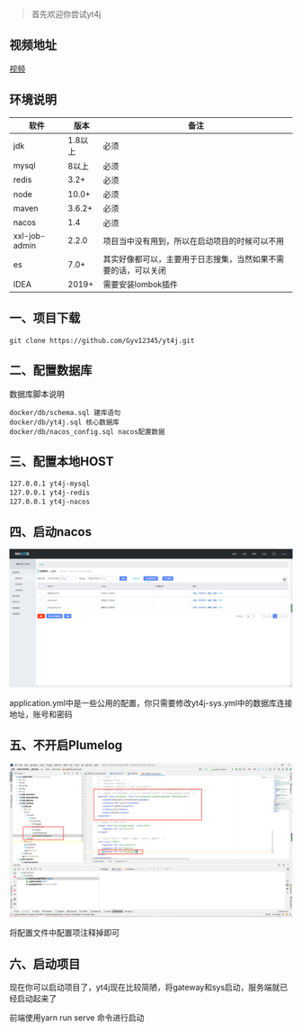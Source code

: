 
> 首先欢迎你尝试yt4j

## 视频地址

[视频](https://www.bilibili.com/video/BV1J64y1U7r2/)

## 环境说明

| 软件          | 版本    | 备注                                                         |
| ------------- | ------- | ------------------------------------------------------------ |
| jdk           | 1.8以上 | 必须                                                         |
| mysql         | 8以上   | 必须                                                         |
| redis         | 3.2+    | 必须                                                         |
| node          | 10.0+   | 必须                                                         |
| maven         | 3.6.2+  | 必须                                                         |
| nacos         | 1.4     | 必须                                                         |
| xxl-job-admin | 2.2.0   | 项目当中没有用到，所以在启动项目的时候可以不用               |
| es            | 7.0+    | 其实好像都可以，主要用于日志搜集，当然如果不需要的话，可以关闭 |
| IDEA          | 2019+   | 需要安装lombok插件                                           |

## 一、项目下载

~~~shell
git clone https://github.com/Gyv12345/yt4j.git
~~~

## 二、配置数据库

数据库脚本说明

~~~shell
docker/db/schema.sql 建库语句
docker/db/yt4j.sql 核心数据库
docker/db/nacos_config.sql nacos配置数据
~~~

## 三、配置本地HOST

~~~shell
127.0.0.1 yt4j-mysql
127.0.0.1 yt4j-redis
127.0.0.1 yt4j-nacos
~~~

## 四、启动nacos

![nacos](img/5.png)

application.yml中是一些公用的配置，你只需要修改yt4j-sys.yml中的数据库连接地址，账号和密码

## 五、不开启Plumelog

![Plumelog](img/6.png)

将配置文件中配置项注释掉即可

## 六、启动项目

现在你可以启动项目了，yt4j现在比较简陋，将gateway和sys启动，服务端就已经启动起来了

前端使用yarn run serve 命令进行启动
